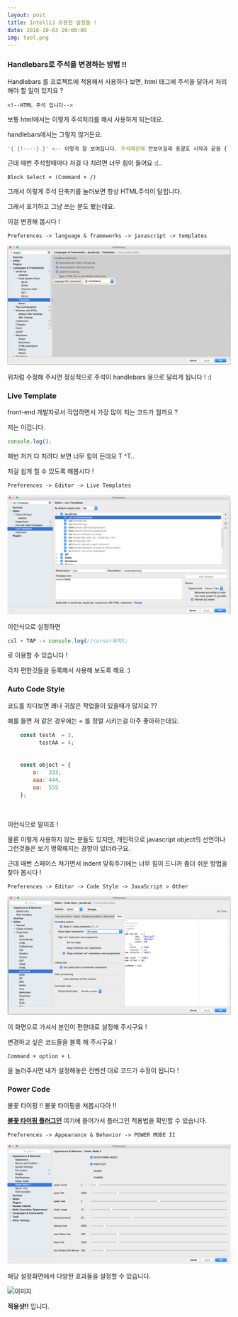 ```yaml
---
layout: post
title: IntelliJ 유용한 설정들 !
date: 2016-10-03 20:00:00
img: tool.png
---
```


### Handlebars로 주석을 변경하는 방법 !! 

Handlebars 를 프로젝트에 적용해서 사용하다 보면, html 태그에 주석을 달아서 처리해야 할 일이 있지요 ? 

```code
<!--HTML 주석 입니다-->
```

보통 html에서는 이렇게 주석처리를 해서 사용하게 되는데요. 

handlebars에서는 그렇지 않거든요. 


```js
'{ {!----} }' <-- 이렇게 잘 보여집니다. 주석때문에 안보이길래 중괄호 시작과 끝을 { 한칸씩 띄웠습니다. } 
``` 


근데 매번 주석할때마다 저걸 다 치려면 너무 힘이 들어요 :(..

```code
Block Select + (Command + /)
```

그래서 이렇게 주석 단축키를 눌러보면 항상 HTML주석이 달립니다. 

그래서 포기하고 그냥 쓰는 분도 봤는데요. 

이걸 변경해 봅시다 ! 


```code
Preferences -> language & frameworks -> javascript -> templates
```  


![이미지](/resources/images/intellij/intellij1.png)


위처럼 수정해 주시면 정상적으로 주석이 handlebars 용으로 달리게 됩니다 ! :)
 
 
 
 
### Live Template 

front-end 개발자로서 작업하면서 가장 많이 치는 코드가 뭘까요 ? 

저는 이겁니다.


```js
console.log();
```

매번 저거 다 치려다 보면 너무 힘이 든데요 T ^T..

저걸 쉽게 칠 수 있도록 해봅시다 ! 


```code
Preferences -> Editor -> Live Templates
```  

![이미지](/resources/images/intellij/imtellij2.png)

이런식으로 설정하면 

```js
csl + TAP -> console.log(//cursor위치);
```

로 이용할 수 있습니다 ! 

각자 편한것들을 등록해서 사용해 보도록 해요 :) 


### Auto Code Style

코드를 치다보면 꽤나 귀찮은 작업들이 있을때가 많지요 ?? 

예를 들면 저 같은 경우에는 = 를 정렬 시키는걸 아주 좋아하는데요. 


```js
    const testA  = 3,
          testAA = 4;
          
          
    const object = {
        a:   333,
        aaa: 444,
        aa:  555
    };
    
    
```

이런식으로 말이죠 ! 

물론 이렇게 사용하지 않는 분들도 있지만, 개인적으로 javascript object의 선언이나 그런것들은 보기 명확해지는 경향이 있더라구요.


근데 매번 스페이스 쳐가면서 indent 맞춰주기에는 너무 힘이 드니까 좀더 쉬운 방법을 찾아 봅시다 ! 


```code
Preferences -> Editor -> Code Style -> JavaScript > Other
```  

![이미지](/resources/images/intellij/intellij3.png)

이 화면으로 가셔서 본인이 편한대로 설정해 주시구요 !

변경하고 싶은 코드들을 블록 해 주시구요 ! 

```code
Command + option + L 
```  

을 눌러주시면 내가 설정해놓은 컨벤션 대로 코드가 수정이 됩니다 ! 
 

 
 

### Power Code 

불꽃 타이핑 !! 불꽃 타이핑을 쳐봅시다아 !! 

**[불꽃 타이핑 플러그인](https://plugins.jetbrains.com/plugin/8251?pr=)** 여기에 들어가서 플러그인 적용법을 확인할 수 있습니다.

```code
Preferences -> Appearance & Behavior -> POWER MODE II
```  

![이미지](/resources/images/intellij/intellij4.png)

해당 설정화면에서 다양한 효과들을 설정할 수 있습니다.


![이미지](/resources/images/intellij/intellij5.png)

**적용샷!!** 입니다.

